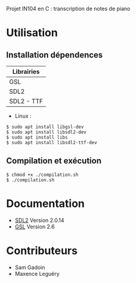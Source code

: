 Projet IN104 en C : transcription de notes de piano

# Utilisation

## Installation dépendences

| Librairies |
| ---------- |
| GSL        |
| SDL2       |
| SDL2 - TTF |

* Linux : 
```
$ sudo apt install libgsl-dev
$ sudo apt install libsdl2-dev
$ sudo apt install libs
$ sudo apt install libsdl2-ttf-dev
```

## Compilation et exécution

```
$ chmod +x ./compilation.sh
$ ./compilation.sh
```

# Documentation

* [SDL2](https://www.libsdl.org/download-2.0.php) Version 2.0.14
* [GSL](https://www.gnu.org/software/gsl/) Version 2.6

# Contributeurs

* Sam Gadoin
* Maxence Leguéry